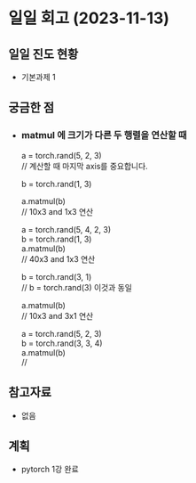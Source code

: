 
# 일일 회고 (2023-11-13)

## 일일 진도 현황
- 기본과제 1 

## 궁금한 점
- ### matmul 에 크기가 다른 두 행렬을 연산할 때  
  a = torch.rand(5, 2, 3)    
  // 계산할 때 마지막 axis를 중요합니다.     

  b = torch.rand(1, 3)    

  a.matmul(b)    
  // 10x3 and 1x3 연산    

  a = torch.rand(5, 4, 2, 3)  
  b = torch.rand(1, 3)  
  a.matmul(b)  
  // 40x3 and 1x3 연산  

  b = torch.rand(3, 1)    
  // b = torch.rand(3) 이것과 동일    

  a.matmul(b)    
  // 10x3 and 3x1 연산    

  a = torch.rand(5, 2, 3)  
  b = torch.rand(3, 3, 4)  
  a.matmul(b)  
  // 

## 참고자료
- 없음

## 계획
- pytorch 1강 완료

